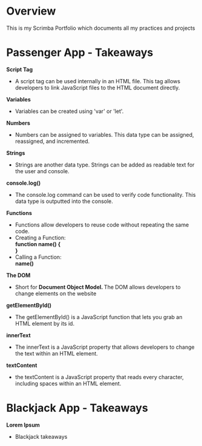 <h1>Overview</h1>

This is my Scrimba Portfolio which documents all my practices and projects

<h1>Passenger App - Takeaways</h1>

<b>Script Tag</b>
- A script tag can be used internally in an HTML file. This tag allows developers to link JavaScript files to the HTML document directly.

<b>Variables</b>
- Variables can be created using 'var' or 'let'.

<b>Numbers</b>
- Numbers can be assigned to variables. This data type can be assigned, reassigned, and incremented.

<b>Strings</b>
- Strings are another data type. Strings can be added as readable text for the user and console.

<b>console.log()</b>
- The console.log command can be used to verify code functionality. This data type is outputted into the console.

<b>Functions</b>
- Functions allow developers to reuse code without repeating the same code.
- Creating a Function: <br>
<b>function name() { <br></b>
<b>}</b> <br>
- Calling a Function: <br>
<b>name()</b>

<b>The DOM</b>
- Short for <b> Document Object Model. </b> The DOM allows developers to change elements on the website

<b>getElementById()</b>
- The getElementById() is a JavaScript function that lets you grab an HTML element by its id.

<b>innerText</b>
- The innerText is a JavaScript property that allows developers to change the text within an HTML element.

<b>textContent</b>
- the textContent is a JavaScript property that reads every character, including spaces within an HTML element.

<h1>Blackjack App - Takeaways</h1>

<b>Lorem Ipsum</b>

- Blackjack takeaways
